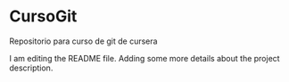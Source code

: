 # CursoGit
Repositorio para curso de git de cursera

I am editing the README file. Adding some more details about the project description.

